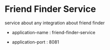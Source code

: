 # Friend Finder Service

service about any integration about friend finder

* application-name : friend-finder-service

* application-port : 8081